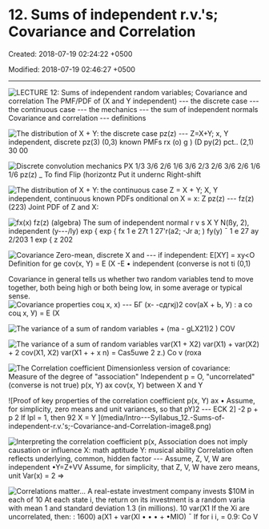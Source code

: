 # 12. Sums of independent r.v.'s; Covariance and Correlation

Created: 2018-07-19 02:24:22 +0500

Modified: 2018-07-19 02:46:27 +0500

---

![LECTURE 12: Sums of independent random variables; Covariance and correlation The PMF/PDF of (X and Y independent) --- the discrete case --- the continuous case --- the mechanics --- the sum of independent normals Covariance and correlation --- definitions ](media/Intro---Syllabus_12.-Sums-of-independent-r.v.'s;-Covariance-and-Correlation-image1.png)

![The distribution of X + Y: the discrete case pz(z) --- Z=X+Y; x, Y independent, discrete pz(3) (0,3) known PMFs rx (o) g ) (D py(2) pct.. (2,1) 30 00 ](media/Intro---Syllabus_12.-Sums-of-independent-r.v.'s;-Covariance-and-Correlation-image2.png)

![Discrete convolution mechanics PX 1/3 3/6 2/6 1/6 3/6 2/3 2/6 3/6 2/6 1/6 1/6 pz(z) _ To find Flip (horizontz Put it undernc Right-shift ](media/Intro---Syllabus_12.-Sums-of-independent-r.v.'s;-Covariance-and-Correlation-image3.png)

![The distribution of X + Y: the continuous case Z = X + Y; X, Y independent, continuous known PDFs onditional on X = x: Z pz(z) --- fz(z) (223) Joint PDF of Z and X: ](media/Intro---Syllabus_12.-Sums-of-independent-r.v.'s;-Covariance-and-Correlation-image4.png)

![fx(x) fz(z) (algebra) The sum of independent normal r v s X Y N(ßy, 2), independent (y---/ly) exp { exp { fx 1 e 27t 1 27'r(a2; -Jr a; ) fy(y) ¯ 1 e 27 ay 2/203 1 exp { z 202 ](media/Intro---Syllabus_12.-Sums-of-independent-r.v.'s;-Covariance-and-Correlation-image5.png)

![Covariance Zero-mean, discrete X and --- if independent: E[XY] = xy<O Definition for ge cov(x, Y) = E (X -E • independent (converse is not ti (0,1) ](media/Intro---Syllabus_12.-Sums-of-independent-r.v.'s;-Covariance-and-Correlation-image6.png)

Covariance in general tells us whether two random variables tend to move together, both being high or both being low, in some average or typical sense.
![Covariance properties соц х, х) --- БГ (х- -сдгкј)2 cov(aX + Ь, У) : а со соц х, У) = Е (Х ](media/Intro---Syllabus_12.-Sums-of-independent-r.v.'s;-Covariance-and-Correlation-image7.png)

![The variance of a sum of random variables + (ma - gLX21)2 ) COV ](media/Intro---Syllabus_12.-Sums-of-independent-r.v.'s;-Covariance-and-Correlation-image8.png)

![The variance of a sum of random variables var(X1 + X2) var(X1) + var(X2) + 2 cov(X1, X2) var(X1 + + x n) = Cas5uwe 2 z.) Co v (roxa ](media/Intro---Syllabus_12.-Sums-of-independent-r.v.'s;-Covariance-and-Correlation-image8.png)

![The Correlation coefficient Dimensionless version of covariance: Measure of the degree of "association" Independent p = O, "uncorrelated" (converse is not true) p(x, Y) ax cov(x, Y) between X and Y ](media/Intro---Syllabus_12.-Sums-of-independent-r.v.'s;-Covariance-and-Correlation-image8.png)

![Proof of key properties of the correlation coefficient p(x, Y) ax • Assume, for simplicity, zero means and unit variances, so that pY)2 --- ECK 2] -2 p + p 2 If Ipl = 1, then 92 X = Y ](media/Intro---Syllabus_12.-Sums-of-independent-r.v.'s;-Covariance-and-Correlation-image8.png)

![Interpreting the correlation coefficient p(x, Association does not imply causation or influence X: math aptitude Y: musical ability Correlation often reflects underlying, common, hidden factor --- Assume, Z, V, W are independent •Y=Z+VV Assume, for simplicity, that Z, V, W have zero means, unit Var(x) = 2 => ](media/Intro---Syllabus_12.-Sums-of-independent-r.v.'s;-Covariance-and-Correlation-image9.png)

![Correlations matter... A real-estate investment company invests $10M in each of 10 At each state i, the return on its investment is a random varia with mean 1 and standard deviation 1.3 (in millions). 10 var(X1 If the Xi are uncorrelated, then: : 1600) a(X1 + var(XI • • • + •MIO) ¯ If for i i, = 0.9: Co V ](media/Intro---Syllabus_12.-Sums-of-independent-r.v.'s;-Covariance-and-Correlation-image10.png)
